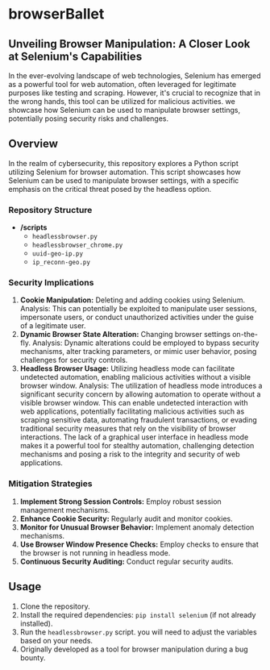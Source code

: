# browserBallet

## Unveiling Browser Manipulation: A Closer Look at Selenium's Capabilities ##
In the ever-evolving landscape of web technologies, Selenium has emerged as a powerful tool for web automation, often leveraged for legitimate purposes like testing and scraping. However, it's crucial to recognize that in the wrong hands, this tool can be utilized for malicious activities.  we showcase how Selenium can be used to manipulate browser settings, potentially posing security risks and challenges. 
## Overview
In the realm of cybersecurity, this repository explores a Python script utilizing Selenium for browser automation. This script showcases how Selenium can be used to manipulate browser settings, with a specific emphasis on the critical threat posed by the headless option.

### Repository Structure
- **/scripts**
  - `headlessbrowser.py`
  - `headlessbrowser_chrome.py`
  - `uuid-geo-ip.py`
  - `ip_reconn-geo.py`

### Security Implications
1. **Cookie Manipulation:** Deleting and adding cookies using Selenium.
   Analysis: This can potentially be exploited to manipulate user sessions, impersonate users, or conduct unauthorized activities under the guise of a legitimate user.
2. **Dynamic Browser State Alteration:** Changing browser settings on-the-fly.
   Analysis: Dynamic alterations could be employed to bypass security mechanisms, alter tracking parameters, or mimic user behavior, posing challenges for security controls.
3. **Headless Browser Usage:** Utilizing headless mode can facilitate undetected automation, enabling malicious activities without a visible browser window.
   Analysis: The utilization of headless mode introduces a significant security concern by allowing automation to operate without a visible browser window. This can enable undetected interaction with web applications, potentially facilitating malicious activities such as scraping sensitive data, automating fraudulent transactions, or evading traditional security measures that rely on the visibility of browser interactions. The lack of a graphical user interface in headless mode makes it a powerful tool for stealthy automation, challenging detection mechanisms and posing a risk to the integrity and security of web applications.

### Mitigation Strategies
1. **Implement Strong Session Controls:** Employ robust session management mechanisms.
2. **Enhance Cookie Security:** Regularly audit and monitor cookies.
3. **Monitor for Unusual Browser Behavior:** Implement anomaly detection mechanisms.
4. **Use Browser Window Presence Checks:** Employ checks to ensure that the browser is not running in headless mode.
5. **Continuous Security Auditing:** Conduct regular security audits.

## Usage
1. Clone the repository.
2. Install the required dependencies: `pip install selenium` (if not already installed).
3. Run the `headlessbrowser.py` script. you will need to adjust the variables based on your needs.
4. Originally developed as a tool for browser manipulation during a bug bounty.
